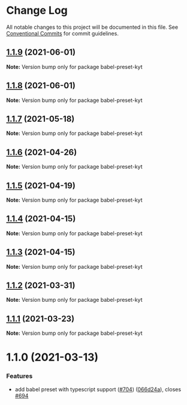 # Change Log

All notable changes to this project will be documented in this file.
See [Conventional Commits](https://conventionalcommits.org) for commit guidelines.

## [1.1.9](https://github.com/nytimes/kyt/compare/babel-preset-kyt@1.1.8...babel-preset-kyt@1.1.9) (2021-06-01)

**Note:** Version bump only for package babel-preset-kyt





## [1.1.8](https://github.com/nytimes/kyt/compare/babel-preset-kyt@1.1.7...babel-preset-kyt@1.1.8) (2021-06-01)

**Note:** Version bump only for package babel-preset-kyt





## [1.1.7](https://github.com/nytimes/kyt/compare/babel-preset-kyt@1.1.6...babel-preset-kyt@1.1.7) (2021-05-18)

**Note:** Version bump only for package babel-preset-kyt





## [1.1.6](https://github.com/nytimes/kyt/compare/babel-preset-kyt@1.1.5...babel-preset-kyt@1.1.6) (2021-04-26)

**Note:** Version bump only for package babel-preset-kyt





## [1.1.5](https://github.com/nytimes/kyt/compare/babel-preset-kyt@1.1.4...babel-preset-kyt@1.1.5) (2021-04-19)

**Note:** Version bump only for package babel-preset-kyt





## [1.1.4](https://github.com/nytimes/kyt/compare/babel-preset-kyt@1.1.3...babel-preset-kyt@1.1.4) (2021-04-15)

**Note:** Version bump only for package babel-preset-kyt





## [1.1.3](https://github.com/nytimes/kyt/compare/babel-preset-kyt@1.1.2...babel-preset-kyt@1.1.3) (2021-04-15)

**Note:** Version bump only for package babel-preset-kyt





## [1.1.2](https://github.com/nytimes/kyt/compare/babel-preset-kyt@1.1.1...babel-preset-kyt@1.1.2) (2021-03-31)

**Note:** Version bump only for package babel-preset-kyt





## [1.1.1](https://github.com/nytimes/kyt/compare/babel-preset-kyt@1.1.0...babel-preset-kyt@1.1.1) (2021-03-23)

**Note:** Version bump only for package babel-preset-kyt





# 1.1.0 (2021-03-13)


### Features

* add babel preset with typescript support ([#704](https://github.com/nytimes/kyt/issues/704)) ([066d24a](https://github.com/nytimes/kyt/commit/066d24ad31fef2ab8777a9ed584901454b59a2e3)), closes [#694](https://github.com/nytimes/kyt/issues/694)
